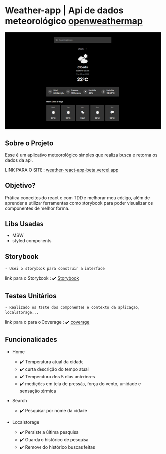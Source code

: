 # Weather-app | Api de dados meteorológico [openweathermap](https://openweathermap.org/api)

![Preview-Screens](ui_01.png)

## Sobre o Projeto

Esse é um aplicativo meteorológico simples que realiza busca e retorna os dados da api.

LINK PARA O SITE : [weather-react-app-beta.vercel.app](https://weather-react-app-beta.vercel.app/)

## Objetivo?

Prática conceitos do react e com TDD e melhorar meu código, além de aprender a utilizar ferramentas como storybook para poder visualizar os componentes de melhor forma.

## Libs Usadas

- MSW
- styled components

## Storybook

    - Usei o storybook para construir a interface

link para o Storybook : :heavy_check_mark: [Storybook](https://weather-react-app-stories.vercel.app/)

## Testes Unitários

    - Realizado os teste dos componentes e contexto da aplicaçao, localstorage...

link para o para o Coverage : :heavy_check_mark: [coverage](https://weather-react-app-coverage.vercel.app/)

## Funcionalidades

- Home

  - :heavy_check_mark: Temperatura atual da cidade
  - :heavy_check_mark: curta descrição do tempo atual
  - :heavy_check_mark: Temperatura dos 5 dias anteriores
  - :heavy_check_mark: medições em tela de pressão, força do vento, umidade e sensação térmica

- Search

  - :heavy_check_mark: Pesquisar por nome da cidade

- Localstorage
  - :heavy_check_mark: Persiste a última pesquisa
  - :heavy_check_mark: Guarda o histórico de pesquisa
  - :heavy_check_mark: Remove do histórico buscas feitas
